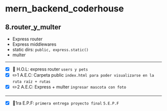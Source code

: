 # mern_backend_coderhouse

## 8.router_y_multer

- Express router
- Express middlewares
- static dirs: `public, express.static()`
- multer

---

- [x] 🥼 H.O.L: express router `users y pets`
- [x] ✏️1 A.E.C: Carpeta public `index.html para poder visualizarse en la ruta raíz + rutas`
- [x] ✏️2 A.E.C: Express + multer `ingresar mascota con foto`
--- 

- [x] 🥇1ra E.P.F: `primera entrega proyecto final` `5.E.P.F`
